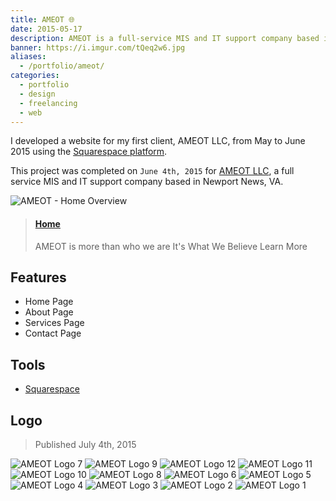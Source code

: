 ```yaml
---
title: AMEOT 🌐
date: 2015-05-17
description: AMEOT is a full-service MIS and IT support company based in Newport News, VA.
banner: https://i.imgur.com/tQeq2w6.jpg
aliases:
  - /portfolio/ameot/
categories:
  - portfolio
  - design
  - freelancing
  - web
---
```


I developed a website for my first client, AMEOT LLC, from May to June 2015 using the [Squarespace platform](https://squarespace.com 'Squarespace').

This project was completed on `June 4th, 2015` for [AMEOT LLC](https://www.ameot.com 'AMEOT'), a full service MIS and IT support company based in Newport News, VA.

![AMEOT - Home Overview](https://fvcproductions.files.wordpress.com/2015/09/ameot-home-overview.png)

<blockquote class="embedly-card"><h4><a href="https://www.ameot.com">Home</a></h4><p>AMEOT is more than who we are It's What We Believe Learn More</p></blockquote>
<script async src="//cdn.embedly.com/widgets/platform.js" charset="UTF-8"></script>

## Features

- Home Page
- About Page
- Services Page
- Contact Page

## Tools

- [Squarespace](https://www.squarespace.com/ 'Squarespace')

## Logo

> Published July 4th, 2015

![AMEOT Logo 7](https://i.imgur.com/tQeq2w6.jpg)
![AMEOT Logo 9](https://i.imgur.com/elkGlM9.jpg)
![AMEOT Logo 12](https://i.imgur.com/s0dF6uq.jpg)
![AMEOT Logo 11](https://i.imgur.com/2WVPlcZ.jpg)
![AMEOT Logo 10](https://i.imgur.com/wVDeDZe.jpg)
![AMEOT Logo 8](https://i.imgur.com/rQohltw.jpg)
![AMEOT Logo 6](https://i.imgur.com/q65VD32.jpg)
![AMEOT Logo 5](https://i.imgur.com/YdtY2Z9.jpg)
![AMEOT Logo 4](https://i.imgur.com/YhDuDBK.jpg)
![AMEOT Logo 3](https://i.imgur.com/P37zIpF.jpg)
![AMEOT Logo 2](https://i.imgur.com/Ns8JBfA.jpg)
![AMEOT Logo 1](https://i.imgur.com/o2bOavP.jpg)
